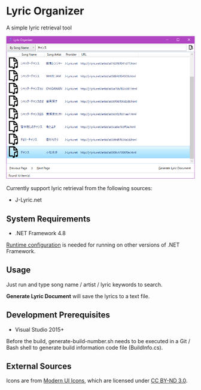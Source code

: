 # Lyric Organizer
A simple lyric retrieval tool

<p align="center">
  <img src="https://github.com/xlfdll/xlfdll.github.io/raw/master/images/projects/LyricOrganizer.png"
       alt="Lyric Organizer">
</p>

Currently support lyric retrieval from the following sources:

* J-Lyric.net

## System Requirements
* .NET Framework 4.8

[Runtime configuration](https://docs.microsoft.com/en-us/dotnet/framework/migration-guide/how-to-configure-an-app-to-support-net-framework-4-or-4-5) is needed for running on other versions of .NET Framework.

## Usage
Just run and type song name / artist / lyric keywords to search.

**Generate Lyric Document** will save the lyrics to a text file.

## Development Prerequisites
* Visual Studio 2015+

Before the build, generate-build-number.sh needs to be executed in a Git / Bash shell to generate build information code file (BuildInfo.cs).

## External Sources
Icons are from [Modern UI Icons](http://modernuiicons.com/), which are licensed under [CC BY-ND 3.0](https://github.com/Templarian/WindowsIcons/blob/master/WindowsPhone/license.txt).
